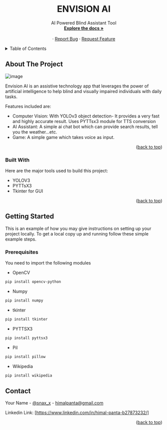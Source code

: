 <!-- PROJECT SHIELDS -->
<!--
*** I'm using markdown "reference style" links for readability.
*** Reference links are enclosed in brackets [ ] instead of parentheses ( ).
*** See the bottom of this document for the declaration of the reference variables
*** for contributors-url, forks-url, etc. This is an optional, concise syntax you may use.
*** https://www.markdownguide.org/basic-syntax/#reference-style-links
-->

<!-- PROJECT LOGO -->
<br />
<div align="center">
 
  <h1 align="center">ENVISION AI</h1>

  <p align="center">
    AI Powered Blind Assistant Tool
    <br />
    <a href="https://github.com/5nax/Envision-AI"><strong>Explore the docs »</strong></a>
    <br />
    <br />
    ·
    <a href="https://github.com/5nax/Envision-AI/issues">Report Bug</a>
    ·
    <a href="https://github.com/5nax/Envision-AI/issues">Request Feature</a>
  </p>
</div>



<!-- TABLE OF CONTENTS -->
<details>
  <summary>Table of Contents</summary>
  <ol>
    <li>
      <a href="#about-the-project">About The Project</a>
      <ul>
        <li><a href="#built-with">Built With</a></li>
      </ul>
    </li>
    <li>
      <a href="#getting-started">Getting Started</a>
      <ul>
        <li><a href="#prerequisites">Prerequisites</a></li>
      </ul>
    </li>
    <li><a href="#contact">Contact</a></li>
  </ol>
</details>



<!-- ABOUT THE PROJECT -->
## About The Project

![image](https://user-images.githubusercontent.com/97379931/225304945-ab4e4457-ee42-4e6a-ab00-cd40f99d492a.png)


Envision AI is an assistive technology app that leverages the power of artificial intelligence to help blind and visually impaired individuals with daily tasks.


Features included are:
* Computer Vision: With YOLOv3 object detection- It provides a very fast and highly accurate result. Uses PYTTsx3 module for TTS conversion
* AI Assistant: A simple ai chat bot which can provide search results, tell you the weather…etc.
* Game: A simple game which takes voice as input.


<p align="right">(<a href="#readme-top">back to top</a>)</p>


### Built With

Here are the major tools used to build this project:

* YOLOV3
* PYTTsX3
* Tkinter for GUI

<p align="right">(<a href="#readme-top">back to top</a>)</p>



<!-- GETTING STARTED -->
## Getting Started

This is an example of how you may give instructions on setting up your project locally.
To get a local copy up and running follow these simple example steps.

### Prerequisites

You need to import the following modules
* OpenCV
```sh
pip install opencv-python
```
* Numpy
```sh
pip install numpy
```
* tkinter
```sh
pip install tkinter
```
* PYTTSX3
```sh
pip install pyttsx3
```
* Pil
```sh
pip install pillow
```
* Wikipedia
```sh
pip install wikipedia
```

<!-- CONTACT -->
## Contact

Your Name - [@snax_x](https://www.instagram.com/snax_smh/) - himalpanta@gmail.com

Linkedin Link: [https://www.linkedin.com/in/himal-panta-b27873232/]

<p align="right">(<a href="#readme-top">back to top</a>)</p>




<!-- MARKDOWN LINKS & IMAGES -->
<!-- https://www.markdownguide.org/basic-syntax/#reference-style-links -->
[contributors-shield]: https://img.shields.io/github/contributors/othneildrew/Best-README-Template.svg?style=for-the-badge

[forks-shield]: https://img.shields.io/github/forks/othneildrew/Best-README-Template.svg?style=for-the-badge

[stars-shield]: https://img.shields.io/github/stars/othneildrew/Best-README-Template.svg?style=for-the-badge

[issues-shield]: https://img.shields.io/github/issues/othneildrew/Best-README-Template.svg?style=for-the-badge

[linkedin-shield]: https://img.shields.io/badge/-LinkedIn-black.svg?style=for-the-badge&logo=linkedin&colorB=555

